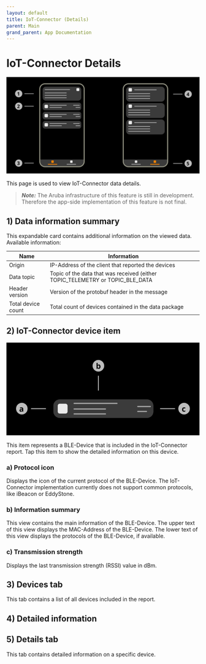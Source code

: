 ```yaml
---
layout: default
title: IoT-Connector (Details)
parent: Main
grand_parent: App Documentation
---
```


# IoT-Connector Details

![IoT-Connector Details Scheme](../images/app_iot_connector_details.svg)

This page is used to view IoT-Connector data details.

> **_Note:_** The Aruba infrastructure of this feature is still in development. Therefore the app-side implementation of this feature is not final.

## 1) Data information summary

This expandable card contains additional information on the viewed data. Available information:

|Name|Information|
|-|-|
|Origin|IP-Address of the client that reported the devices|
|Data topic|Topic of the data that was received (either TOPIC_TELEMETRY or TOPIC_BLE_DATA|
|Header version|Version of the protobuf header in the message|
|Total device count|Total count of devices contained in the data package|

## 2) IoT-Connector device item

![IoT-Connector Device Item Scheme](../images/app_ble_device_item.svg)

This item represents a BLE-Device that is included in the IoT-Connector report.
Tap this item to show the detailed information on this device.

### a) Protocol icon

Displays the icon of the current protocol of the BLE-Device. The IoT-Connector implementation currently does not support common protocols, like iBeacon or EddyStone.

### b) Information summary

This view contains the main information of the BLE-Device. The upper text of this view displays the MAC-Address of the BLE-Device. The lower text of this view displays the protocols of the BLE-Device, if available.

### c) Transmission strength

Displays the last transmission strength (RSSI) value in dBm.

## 3) Devices tab

This tab contains a list of all devices included in the report.

## 4) Detailed information

## 5) Details tab

This tab contains detailed information on a specific device.